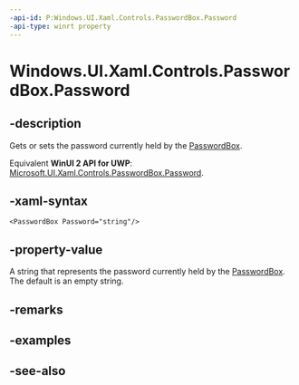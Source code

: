 ```yaml
---
-api-id: P:Windows.UI.Xaml.Controls.PasswordBox.Password
-api-type: winrt property
---
```


<!-- Property syntax
public string Password { get;  set; }
-->

# Windows.UI.Xaml.Controls.PasswordBox.Password

## -description
Gets or sets the password currently held by the [PasswordBox](passwordbox.md).

Equivalent **WinUI 2 API for UWP**: [Microsoft.UI.Xaml.Controls.PasswordBox.Password](/windows/winui/api/microsoft.ui.xaml.controls.passwordbox.password).

## -xaml-syntax
```xaml
<PasswordBox Password="string"/>
```


## -property-value
A string that represents the password currently held by the [PasswordBox](passwordbox.md). The default is an empty string.

## -remarks

## -examples

## -see-also
